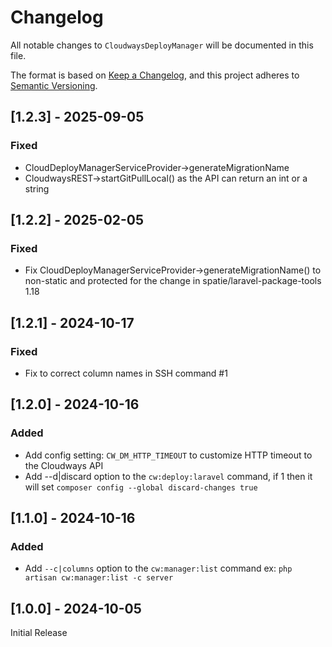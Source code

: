 # Changelog

All notable changes to `CloudwaysDeployManager` will be documented in this file.

The format is based on [Keep a Changelog](https://keepachangelog.com/en/1.0.0/),
and this project adheres to [Semantic Versioning](https://semver.org/spec/v2.0.0.html).

## [1.2.3] - 2025-09-05

### Fixed 

- CloudDeployManagerServiceProvider->generateMigrationName
- CloudwaysREST->startGitPullLocal() as the API can return an int or a string

## [1.2.2] - 2025-02-05

### Fixed

- Fix CloudDeployManagerServiceProvider->generateMigrationName() to non-static and protected for the change in spatie/laravel-package-tools 1.18

## [1.2.1] - 2024-10-17

### Fixed

- Fix to correct column names in SSH command #1

## [1.2.0] - 2024-10-16

### Added

- Add config setting: `CW_DM_HTTP_TIMEOUT` to customize HTTP timeout to the Cloudways API
- Add --d|discard option to the `cw:deploy:laravel` command, if 1 then it will set 
`composer config --global discard-changes true`

## [1.1.0] - 2024-10-16

### Added
- Add `--c|columns` option to the `cw:manager:list` command ex: `php artisan cw:manager:list -c server`

## [1.0.0] - 2024-10-05

Initial Release
